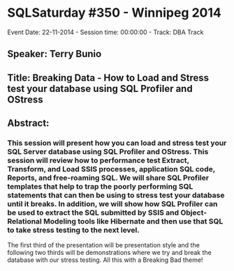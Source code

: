 # SQLSaturday #350 - Winnipeg 2014
Event Date: 22-11-2014 - Session time: 00:00:00 - Track: DBA Track
## Speaker: Terry Bunio
## Title: Breaking Data - How to Load and Stress test your database using SQL Profiler and OStress
## Abstract:
### This session will present how you can load and stress test your SQL Server database using SQL Profiler and OStress. This session will review how to performance test Extract, Transform, and Load SSIS processes, application SQL code, Reports, and free-roaming SQL. We will share SQL Profiler templates that help to trap the poorly performing SQL statements that can then be using to stress test your database until it breaks. In addition, we will show how SQL Profiler can be used to extract the SQL submitted by SSIS and Object-Relational Modeling tools like Hibernate and then use that SQL to take stress testing to the next level.

The first third of the presentation will be presentation style and the following two thirds will be demonstrations where we try and break the database with our stress testing. All this with a Breaking Bad theme!
